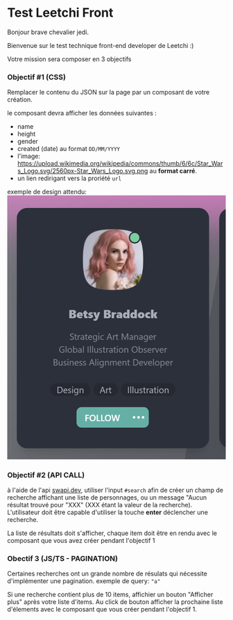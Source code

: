 # Test Leetchi Front

Bonjour brave chevalier jedi.

Bienvenue sur le test technique front-end developer de Leetchi :)

Votre mission sera composer en 3 objectifs


### Objectif #1 (CSS)

Remplacer le contenu du JSON sur la page par un composant de votre création.

le composant devra afficher les données suivantes : 
- name
- height
- gender
- created (date) au format `DD/MM/YYYY`
- l'image: https://upload.wikimedia.org/wikipedia/commons/thumb/6/6c/Star_Wars_Logo.svg/2560px-Star_Wars_Logo.svg.png au **format carré**.
- un lien redirigant vers la proriété `url`

exemple de design attendu: ![](https://raw.githubusercontent.com/Leetchi-Front-End/front-end-test/master/wiki/card-example.png)

### Objectif #2 (API CALL)

à l'aide de l'api [swapi.dev](https://swapi.dev/), utiliser l'input `#search` afin de créer un champ de recherche affichant une liste de personnages, ou un message "Aucun résultat trouvé pour "XXX" (XXX étant la valeur de la recherche). L'utilisateur doit être capable d'utiliser la touche **enter** déclencher une recherche.

La liste de résultats doit s'afficher, chaque item doit être en rendu avec le composant que vous avez créer pendant l'objectif 1


### Obectif 3 (JS/TS - PAGINATION)

Certaines recherches ont un grande nombre de résulats qui nécessite d'implémenter une pagination.
exemple de query: `"a"`

Si une recherche contient plus de 10 items, affichier un bouton "Afficher plus" après votre liste d'items. Au click de bouton afficher la prochaine liste d'élements avec le composant que vous créer pendant l'objectif 1.

